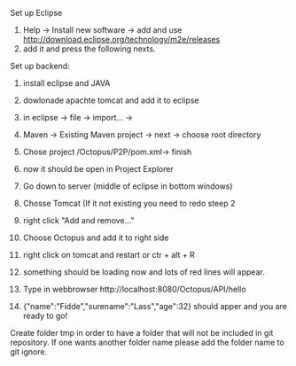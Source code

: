 Set up Eclipse
1. Help -> Install new software -> add and use http://download.eclipse.org/technology/m2e/releases
2. add it and press the following nexts.

Set up backend:
1. install eclipse and JAVA
2. dowlonade apachte tomcat and add it to eclipse 
3. in eclipse -> file -> import... -> 
4. Maven -> Existing Maven project -> next -> choose root directory
5. Chose project /Octopus/P2P/pom.xml-> finish

6. now it should be open in Project Explorer
7. Go down to server (middle of eclipse in bottom windows) 
8. Chosse Tomcat (If it not existing you need to redo steep 2
9. right click "Add and remove..." 

10. Choose Octopus and add it to right side
11. right click on tomcat and restart or ctr + alt + R

12. something should be loading now and lots of red lines will appear. 

13. Type in webbrowser http://localhost:8080/Octopus/API/hello

14. {"name":"Fidde","surename":"Lass","age":32} should apper and you are ready to go! 

Create folder tmp in order to have a folder that will not be included in git repository. 
If one wants another folder name please add the folder name to git ignore. 
